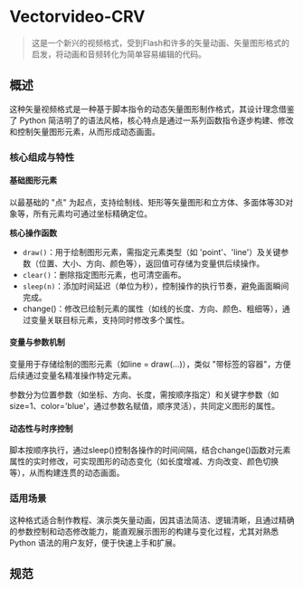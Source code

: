 # Vectorvideo-CRV

> 这是一个新兴的视频格式，受到Flash和许多的矢量动画、矢量图形格式的启发，将动画和音频转化为简单容易编辑的代码。

##  概述

这种矢量视频格式是一种基于脚本指令的动态矢量图形制作格式，其设计理念借鉴了 Python 简洁明了的语法风格，核心特点是通过一系列函数指令逐步构建、修改和控制矢量图形元素，从而形成动态画面。

### 核心组成与特性

#### 基础图形元素

以最基础的 "点" 为起点，支持绘制线、矩形等矢量图形和立方体、多面体等3D对象等，所有元素均可通过坐标精确定位。

__核心操作函数__

- ```draw()```：用于绘制图形元素，需指定元素类型（如 'point'、'line'）及关键参数（位置、大小、方向、颜色等），返回值可存储为变量供后续操作。
- ```clear()```：删除指定图形元素，也可清空画布。
- ```sleep(n)```：添加时间延迟（单位为秒），控制操作的执行节奏，避免画面瞬间完成。
- change()：修改已绘制元素的属性（如线的长度、方向、颜色、粗细等），通过变量关联目标元素，支持同时修改多个属性。
  
#### 变量与参数机制

变量用于存储绘制的图形元素（如line = draw(...)），类似 "带标签的容器"，方便后续通过变量名精准操作特定元素。

参数分为位置参数（如坐标、方向、长度，需按顺序指定）和关键字参数（如size=1、color='blue'，通过参数名赋值，顺序灵活），共同定义图形的属性。

#### 动态性与时序控制

脚本按顺序执行，通过sleep()控制各操作的时间间隔，结合change()函数对元素属性的实时修改，可实现图形的动态变化（如长度增减、方向改变、颜色切换等），从而构建连贯的动态画面。

### 适用场景

这种格式适合制作教程、演示类矢量动画，因其语法简洁、逻辑清晰，且通过精确的参数控制和动态修改能力，能直观展示图形的构建与变化过程，尤其对熟悉 Python 语法的用户友好，便于快速上手和扩展。

##  规范

